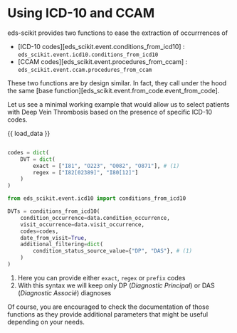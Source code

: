 # Using ICD-10 and CCAM

eds-scikit provides two functions to ease the extraction of occurrrences of

- [ICD-10 codes][eds_scikit.event.conditions_from_icd10] : `eds_scikit.event.icd10.conditions_from_icd10`
- [CCAM codes][eds_scikit.event.procedures_from_ccam] : `eds_scikit.event.ccam.procedures_from_ccam`

These two functions are by design similar. In fact, they call under the hood the same [base function][eds_scikit.event.from_code.event_from_code].

Let us see a minimal  working example that would allow us to select patients with Deep Vein Thrombosis based on the presence of specific ICD-10 codes.

{{ load_data }}

```python

codes = dict(
    DVT = dict(
        exact = ["I81", "O223", "O082", "O871"], # (1)
        regex = ["I82[02389]", "I80[12]"]
    )
)

from eds_scikit.event.icd10 import conditions_from_icd10

DVTs = conditions_from_icd10(
    condition_occurrence=data.condition_occurrence,
    visit_occurrence=data.visit_occurrence,
    codes=codes,
    date_from_visit=True,
    additional_filtering=dict(
        condition_status_source_value={"DP", "DAS"}, # (1)
    )
)
```

1. Here you can provide either `exact`, `regex` or `prefix` codes
2. With this syntax we will keep only DP (*Diagnostic Principal*) or DAS (*Diagnostic Associé*) diagnoses

Of course, you are encouraged to check the documentation of those functions as they provide additional parameters that might be useful depending on your needs.
